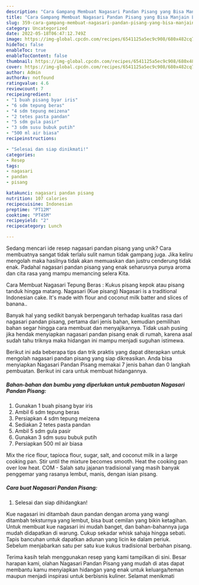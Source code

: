 ```yaml
---
description: "Cara Gampang Membuat Nagasari Pandan Pisang yang Bisa Manjain Lidah"
title: "Cara Gampang Membuat Nagasari Pandan Pisang yang Bisa Manjain Lidah"
slug: 359-cara-gampang-membuat-nagasari-pandan-pisang-yang-bisa-manjain-lidah
category: Uncategorized
date: 2022-05-18T06:47:12.749Z
image: https://img-global.cpcdn.com/recipes/6541125a5ec9c908/680x482cq70/nagasari-pandan-pisang-foto-resep-utama.jpg
hideToc: false
enableToc: true
enableTocContent: false
thumbnail: https://img-global.cpcdn.com/recipes/6541125a5ec9c908/680x482cq70/nagasari-pandan-pisang-foto-resep-utama.jpg
cover: https://img-global.cpcdn.com/recipes/6541125a5ec9c908/680x482cq70/nagasari-pandan-pisang-foto-resep-utama.jpg
author: Admin
authorAv: notfound
ratingvalue: 4.6
reviewcount: 7
recipeingredient:
- "1 buah pisang byar iris"
- "6 sdm tepung beras"
- "4 sdm tepung meizena"
- "2 tetes pasta pandan"
- "5 sdm gula pasir"
- "3 sdm susu bubuk putih"
- "500 ml air biasa"
recipeinstructions:

- "Selesai dan siap dinikmati!"
categories:
- Resep
tags:
- nagasari
- pandan
- pisang

katakunci: nagasari pandan pisang 
nutrition: 107 calories
recipecuisine: Indonesian
preptime: "PT12M"
cooktime: "PT45M"
recipeyield: "2"
recipecategory: Lunch

---
```





Sedang mencari ide resep nagasari pandan pisang yang unik? Cara membuatnya sangat tidak terlalu sulit namun tidak gampang juga. Jika keliru mengolah maka hasilnya tidak akan memuaskan dan justru cenderung tidak enak. Padahal nagasari pandan pisang yang enak seharusnya punya aroma dan cita rasa yang mampu memancing selera Kita.





Cara Membuat Nagasari Tepung Beras : Kukus pisang kepok atau pisang tanduk hingga matang. Nagasari (Kue pisang) Nagasari is a traditional Indonesian cake. It&#39;s made with flour and coconut milk batter and slices of banana..

Banyak hal yang sedikit banyak berpengaruh terhadap kualitas rasa dari nagasari pandan pisang, pertama dari jenis bahan, kemudian pemilihan bahan segar hingga cara membuat dan menyajikannya. Tidak usah pusing jika hendak menyiapkan nagasari pandan pisang enak di rumah, karena asal sudah tahu triknya maka hidangan ini mampu menjadi suguhan istimewa.






Berikut ini ada beberapa tips dan trik praktis yang dapat diterapkan untuk mengolah nagasari pandan pisang yang siap dikreasikan. Anda bisa menyiapkan Nagasari Pandan Pisang memakai 7 jenis bahan dan 0 langkah pembuatan. Berikut ini cara untuk membuat hidangannya.

<!--inarticleads1-->

##### Bahan-bahan dan bumbu yang diperlukan untuk pembuatan Nagasari Pandan Pisang:

1. Gunakan 1 buah pisang byar iris
1. Ambil 6 sdm tepung beras
1. Persiapkan 4 sdm tepung meizena
1. Sediakan 2 tetes pasta pandan
1. Ambil 5 sdm gula pasir
1. Gunakan 3 sdm susu bubuk putih
1. Persiapkan 500 ml air biasa


Mix the rice flour, tapioca flour, sugar, salt, and coconut milk in a large cooking pan. Stir until the mixture becomes smooth. Heat the cooking pan over low heat. COM - Salah satu jajanan tradisional yang masih banyak penggemar yang rasanya lembut, manis, dengan isian pisang. 

<!--inarticleads2-->

##### Cara buat Nagasari Pandan Pisang:


1. Selesai dan siap dihidangkan!

Kue nagasari ini ditambah daun pandan dengan aroma yang wangi ditambah teksturnya yang lembut, bisa buat cemilan yang bikin ketagihan. Untuk membuat kue nagasari ini mudah banget, dan bahan-bahannya juga mudah didapatkan di warung. Cukup sekadar whisk sahaja hingga sebati. Tapis bancuhan untuk dapatkan adunan yang licin ke dalam periuk. Sebelum menjabarkan satu per satu kue kukus tradisional berbahan pisang. 

Terima kasih telah menggunakan resep yang kami tampilkan di sini. Besar harapan kami, olahan Nagasari Pandan Pisang yang mudah di atas dapat membantu kamu menyiapkan hidangan yang enak untuk keluarga/teman maupun menjadi inspirasi untuk berbisnis kuliner. Selamat menikmati

